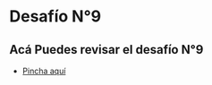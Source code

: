 # Desafío N°9

## Acá Puedes revisar el desafío N°9

- [Pincha aquí](https://fernando830.github.io/desafio-9/)
